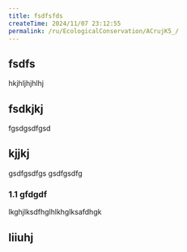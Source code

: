 ```yaml
---
title: fsdfsfds
createTime: 2024/11/07 23:12:55
permalink: /ru/EcologicalConservation/ACrujK5_/
---
```


## fsdfs
hkjhljhjhlhj
## fsdkjkj

fgsdgsdfgsd

## kjjkj

gsdfgsdfgs
gsdfgsdfg

### 1.1 gfdgdf


lkghjlksdfhglhlkhglksafdhgk

## liiuhj

